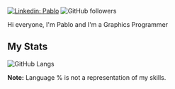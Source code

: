 [![Linkedin: Pablo](https://img.shields.io/badge/-Pablo%20Cebollada%20Hernandez-blue?style=flat-square&logo=Linkedin&logoColor=white)](https://www.linkedin.com/in/pablo-cebollada-hernández/)
![GitHub followers](https://img.shields.io/github/followers/PaablooCH?label=Follow&style=social)

Hi everyone, I'm Pablo and I'm a Graphics Programmer

## My Stats

<!--![GitHub Stats](https://github-readme-stats.vercel.app/api?username=paablooch&show_icons=true&theme=radical)-->
<!--[![GitHub Streak](https://github-readme-streak-stats.herokuapp.com?user=paablooch&theme=radical&date_format=M%20j%5B%2C%20Y%5D)](https://git.io/streak-stats)-->
![GitHub Langs](https://github-readme-stats.vercel.app/api/top-langs/?username=paablooch&layout=compact&theme=radical)

**Note:** Language % is not a representation of my skills.

<!--[![Pablo's github activity graph](https://github-readme-activity-graph.vercel.app/graph?username=paablooch&theme=dracula)](https://github.com/paablooch/github-readme-activity-graph)-->

<!--
![Github Trophy](https://github-profile-trophy.vercel.app/?username=paablooch&theme=radical)
-->
